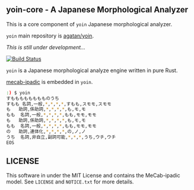 ## yoin-core - A Japanese Morphological Analyzer

This is a core component of `yoin` Japanese morphological analyzer.

`yoin` main repository is [agatan/yoin](https://github.com/agatan/yoin).

*This is still under development...*

[![Build Status](https://travis-ci.org/agatan/yoin-core.svg?branch=master)](https://travis-ci.org/agatan/yoin-core)

`yoin` is a Japanese morphological analyze engine written in pure Rust.

[mecab-ipadic](https://taku910.github.io/mecab/) is embedded in `yoin`.

```sh
:) $ yoin
すもももももももものうち
すもも	名詞,一般,*,*,*,*,すもも,スモモ,スモモ
も	助詞,係助詞,*,*,*,*,も,モ,モ
もも	名詞,一般,*,*,*,*,もも,モモ,モモ
も	助詞,係助詞,*,*,*,*,も,モ,モ
もも	名詞,一般,*,*,*,*,もも,モモ,モモ
の	助詞,連体化,*,*,*,*,の,ノ,ノ
うち	名詞,非自立,副詞可能,*,*,*,うち,ウチ,ウチ
EOS
```

## LICENSE

This software in under the MIT License and contains the MeCab-ipadic model.
See `LICENSE` and `NOTICE.txt` for more details.

